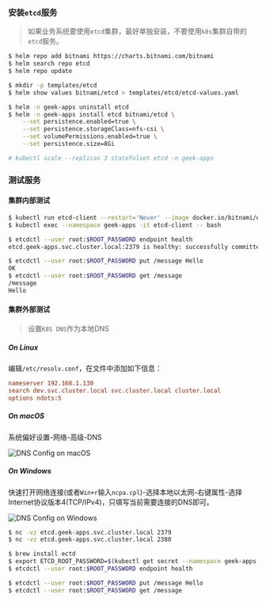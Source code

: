 
### 安装`etcd`服务

> 如果业务系统要使用`etcd`集群，最好单独安装，不要使用`k8s`集群自带的`etcd`服务。

```bash
$ helm repo add bitnami https://charts.bitnami.com/bitnami
$ helm search repo etcd
$ helm repo update

$ mkdir -p templates/etcd
$ helm show values bitnami/etcd > templates/etcd/etcd-values.yaml

$ helm -n geek-apps uninstall etcd
$ helm -n geek-apps install etcd bitnami/etcd \
    --set persistence.enabled=true \
    --set persistence.storageClass=nfs-csi \
    --set volumePermissions.enabled=true \
    --set persistence.size=8Gi

# kubectl scale --replicas 3 statefulset etcd -n geek-apps
```

### 测试服务

#### 集群内部测试

```bash
$ kubectl run etcd-client --restart='Never' --image docker.io/bitnami/etcd:3.5.1-debian-10-r0 --env ROOT_PASSWORD=$(kubectl get secret --namespace geek-apps etcd -o jsonpath="{.data.etcd-root-password}" | base64 --decode) --env ETCDCTL_ENDPOINTS="etcd.geek-apps.svc.cluster.local:2379" --namespace geek-apps --command -- sleep infinity
$ kubectl exec --namespace geek-apps -it etcd-client -- bash
```

```bash
$ etcdctl --user root:$ROOT_PASSWORD endpoint health
etcd.geek-apps.svc.cluster.local:2379 is healthy: successfully committed proposal: took = 5.63007ms

$ etcdctl --user root:$ROOT_PASSWORD put /message Hello
OK
$ etcdctl --user root:$ROOT_PASSWORD get /message
/message
Hello
```

#### 集群外部测试

> 设置`K8S DNS`作为本地DNS

##### On Linux

编辑`/etc/resolv.conf`，在文件中添加如下信息：

```ini
nameserver 192.168.1.130
search dev.svc.cluster.local svc.cluster.local cluster.local
options ndots:5
```

##### On macOS

系统偏好设置-网络-高级-DNS

![DNS Config on macOS](https://gallery.zizhizhan.com:8443/images/awesome-k8s/originals/dns-on-macos.png)

##### On Windows

快速打开网络连接(或者`Win+r`输入`ncpa.cpl`)-选择本地以太网-右键属性-选择Internet协议版本4(TCP/IPv4)，只填写当前需要连接的DNS即可。

![DNS Config on Windows](https://gallery.zizhizhan.com:8443/images/awesome-k8s/originals/dns-on-windows.png)

```bash
$ nc -vz etcd.geek-apps.svc.cluster.local 2379
$ nc -vz etcd.geek-apps.svc.cluster.local 2380

$ brew install ectd
$ export ETCD_ROOT_PASSWORD=$(kubectl get secret --namespace geek-apps etcd -o jsonpath="{.data.etcd-root-password}" | base64 --decode)
$ etcdctl --user root:$ROOT_PASSWORD endpoint health

$ etcdctl --user root:$ROOT_PASSWORD put /message Hello
$ etcdctl --user root:$ROOT_PASSWORD get /message
```